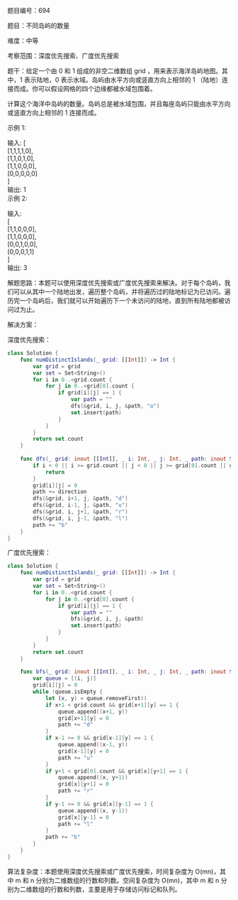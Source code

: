 题目编号：694

题目：不同岛屿的数量

难度：中等

考察范围：深度优先搜索、广度优先搜索

题干：给定一个由 0 和 1 组成的非空二维数组 grid ，用来表示海洋岛屿地图。其中，1 表示陆地，0 表示水域。岛屿由水平方向或竖直方向上相邻的 1 （陆地）连接而成。你可以假设网格的四个边缘都被水域包围着。

计算这个海洋中岛屿的数量。岛屿总是被水域包围，并且每座岛屿只能由水平方向或竖直方向上相邻的 1 连接而成。

示例 1:

输入:
[  
  [1,1,1,1,0],  
  [1,1,0,1,0],  
  [1,1,0,0,0],  
  [0,0,0,0,0]  
]  
输出: 1  
示例 2:  

输入:  
[  
  [1,1,0,0,0],  
  [1,1,0,0,0],  
  [0,0,1,0,0],  
  [0,0,0,1,1]  
]  
输出: 3  

解题思路：本题可以使用深度优先搜索或广度优先搜索来解决。对于每个岛屿，我们可以从其中一个陆地出发，遍历整个岛屿，并将遍历过的陆地标记为已访问。遍历完一个岛屿后，我们就可以开始遍历下一个未访问的陆地，直到所有陆地都被访问过为止。

解决方案：

深度优先搜索：

```swift
class Solution {
    func numDistinctIslands(_ grid: [[Int]]) -> Int {
        var grid = grid
        var set = Set<String>()
        for i in 0..<grid.count {
            for j in 0..<grid[0].count {
                if grid[i][j] == 1 {
                    var path = ""
                    dfs(&grid, i, j, &path, "o")
                    set.insert(path)
                }
            }
        }
        return set.count
    }
    
    func dfs(_ grid: inout [[Int]], _ i: Int, _ j: Int, _ path: inout String, _ direction: String) {
        if i < 0 || i >= grid.count || j < 0 || j >= grid[0].count || grid[i][j] == 0 {
            return
        }
        grid[i][j] = 0
        path += direction
        dfs(&grid, i+1, j, &path, "d")
        dfs(&grid, i-1, j, &path, "u")
        dfs(&grid, i, j+1, &path, "r")
        dfs(&grid, i, j-1, &path, "l")
        path += "b"
    }
}
```

广度优先搜索：

```swift
class Solution {
    func numDistinctIslands(_ grid: [[Int]]) -> Int {
        var grid = grid
        var set = Set<String>()
        for i in 0..<grid.count {
            for j in 0..<grid[0].count {
                if grid[i][j] == 1 {
                    var path = ""
                    bfs(&grid, i, j, &path)
                    set.insert(path)
                }
            }
        }
        return set.count
    }
    
    func bfs(_ grid: inout [[Int]], _ i: Int, _ j: Int, _ path: inout String) {
        var queue = [(i, j)]
        grid[i][j] = 0
        while !queue.isEmpty {
            let (x, y) = queue.removeFirst()
            if x+1 < grid.count && grid[x+1][y] == 1 {
                queue.append((x+1, y))
                grid[x+1][y] = 0
                path += "d"
            }
            if x-1 >= 0 && grid[x-1][y] == 1 {
                queue.append((x-1, y))
                grid[x-1][y] = 0
                path += "u"
            }
            if y+1 < grid[0].count && grid[x][y+1] == 1 {
                queue.append((x, y+1))
                grid[x][y+1] = 0
                path += "r"
            }
            if y-1 >= 0 && grid[x][y-1] == 1 {
                queue.append((x, y-1))
                grid[x][y-1] = 0
                path += "l"
            }
            path += "b"
        }
    }
}
```

算法复杂度：本题使用深度优先搜索或广度优先搜索，时间复杂度为 O(mn)，其中 m 和 n 分别为二维数组的行数和列数。空间复杂度为 O(mn)，其中 m 和 n 分别为二维数组的行数和列数，主要是用于存储访问标记和队列。